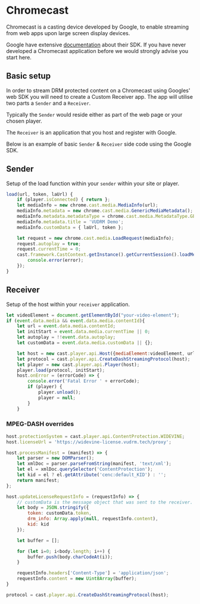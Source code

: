 # Chromecast

Chromecast is a casting device developed by Google, to enable streaming from web apps upon large screen display devices.

Google have extensive [documentation](https://developers.google.com/cast/docs/developers) about their SDK. If you have never developed a Chromecast application before we would strongly advise you start here.

## Basic setup

In order to stream DRM protected content on a Chromecast using Googles' web SDK you will need to create a Custom Receiver app. The app will utilise two parts a `Sender` and a `Receiver`.

Typically the `Sender` would reside either as part of the web page or your chosen player.

The `Receiver` is an application that you host and register with Google.

Below is an example of basic `Sender` & `Receiver` side code using the Google SDK.  

## Sender

Setup of the load function within your `sender` within your site or player.

```javascript
load(url, token, laUrl) {
    if (player.isConnected) { return };
    let mediaInfo = new chrome.cast.media.MediaInfo(url);
    mediaInfo.metadata = new chrome.cast.media.GenericMediaMetadata();
    mediaInfo.metadata.metadataType = chrome.cast.media.MetadataType.GENERIC;
    mediaInfo.metadata.title = 'VUDRM Demo';
    mediaInfo.customData = { laUrl, token };

    let request = new chrome.cast.media.LoadRequest(mediaInfo);
    request.autoplay = true;
    request.currentTime = 0;
    cast.framework.CastContext.getInstance().getCurrentSession().loadMedia(request).catch((error) => {
        console.error(error);
    });
}
```

## Receiver

Setup of the host within your `receiver` application.

```javascript
let videoElement = document.getElementById("your-video-element");
if (event.data.media && event.data.media.contentId){
    let url = event.data.media.contentId;
    let initStart = event.data.media.currentTime || 0;
    let autoplay = !!event.data.autoplay;
    let customData = event.data.media.customData || {};

    let host = new cast.player.api.Host({mediaElement:videoElement, url});
    let protocol = cast.player.api.CreateDashStreamingProtocol(host);
    let player = new cast.player.api.Player(host);
    player.load(protocol, initStart);
    host.onError = (errorCode) => {
        console.error('Fatal Error ' + errorCode);
        if (player) {
            player.unload();
            player = null;
        }
    }
```

### MPEG-DASH overrides

```javascript
host.protectionSystem = cast.player.api.ContentProtection.WIDEVINE;
host.licenseUrl = 'https://widevine-license.vudrm.tech/proxy';

host.processManifest = (manifest) => {
    let parser = new DOMParser();
    let xmlDoc = parser.parseFromString(manifest, 'text/xml');
    let el = xmlDoc.querySelector('ContentProtection');
    let kid = el ? el.getAttribute('cenc:default_KID') : '';
    return manifest;
};

host.updateLicenseRequestInfo = (requestInfo) => {
    // customData is the message object that was sent to the receiver.
    let body = JSON.stringify({
        token: customData.token,
        drm_info: Array.apply(null, requestInfo.content),
        kid: kid
    });

    let buffer = [];

    for (let i=0; i<body.length; i++) {
        buffer.push(body.charCodeAt(i));
    }

    requestInfo.headers['Content-Type'] = 'application/json';
    requestInfo.content = new Uint8Array(buffer);
}

protocol = cast.player.api.CreateDashStreamingProtocol(host);
```
